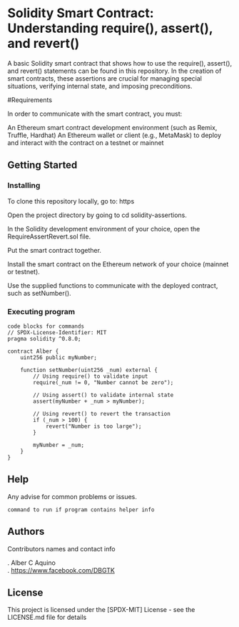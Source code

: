 # Solidity Smart Contract: Understanding require(), assert(), and revert()

A basic Solidity smart contract that shows how to use the require(), assert(), and revert() statements can be found in this repository. In the creation of smart contracts, these assertions are crucial for managing special situations, verifying internal state, and imposing preconditions.

#Requirements

In order to communicate with the smart contract, you must:

An Ethereum smart contract development environment (such as Remix, Truffle, Hardhat)
An Ethereum wallet or client (e.g., MetaMask) to deploy and interact with the contract on a testnet or mainnet

## Getting Started

### Installing
To clone this repository locally, go to: https

Open the project directory by going to cd solidity-assertions.

In the Solidity development environment of your choice, open the RequireAssertRevert.sol file.

Put the smart contract together.

Install the smart contract on the Ethereum network of your choice (mainnet or testnet).

Use the supplied functions to communicate with the deployed contract, such as setNumber().


### Executing program


```
code blocks for commands
// SPDX-License-Identifier: MIT
pragma solidity ^0.8.0;

contract Alber {
    uint256 public myNumber;

    function setNumber(uint256 _num) external {
        // Using require() to validate input
        require(_num != 0, "Number cannot be zero");
        
        // Using assert() to validate internal state
        assert(myNumber + _num > myNumber);

        // Using revert() to revert the transaction
        if (_num > 100) {
            revert("Number is too large");
        }

        myNumber = _num;
    }
}
```

## Help

Any advise for common problems or issues.
```
command to run if program contains helper info
```

## Authors

Contributors names and contact info

. Alber C Aquino  
. https://www.facebook.com/DBGTK


## License

This project is licensed under the [SPDX-MIT] License - see the LICENSE.md file for details

